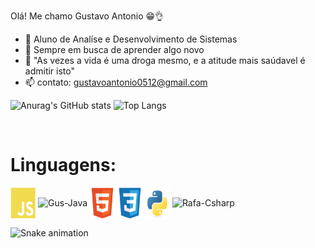 Olá! Me chamo Gustavo Antonio 😁👌

- 🌱 Aluno de Analíse e Desenvolvimento de Sistemas
- 🤔 Sempre em busca de aprender algo novo
- 💬 "As vezes a vida é uma droga mesmo, e a atitude mais saúdavel é admitir isto"
- 📫 contato: gustavoantonio0512@gmail.com

![Anurag's GitHub stats](https://github-readme-stats.vercel.app/api?username=Gustavo-https&show_icons=true&theme=github_dark) 
![Top Langs](https://github-readme-stats.vercel.app/api/top-langs/?username=Gustavo-https&layout=compact&theme=github_dark)

<div style="display: inline_block"><br>
  <h1>Linguagens: </h1>
  <img align="center" alt="Rafa-Js" height="50" width="40" src="https://raw.githubusercontent.com/devicons/devicon/master/icons/javascript/javascript-plain.svg">
  <img align="center" alt="Gus-Java" height="50" width="40" src="https://cdn.jsdelivr.net/gh/devicons/devicon@latest/icons/java/java-original.svg">
  <img align="center" alt="Rafa-HTML" height="50" width="40" src="https://raw.githubusercontent.com/devicons/devicon/master/icons/html5/html5-original.svg">
  <img align="center" alt="Rafa-CSS" height="50" width="40" src="https://raw.githubusercontent.com/devicons/devicon/master/icons/css3/css3-original.svg">
  <img align="center" alt="Rafa-Python" height="50" width="40" src="https://raw.githubusercontent.com/devicons/devicon/master/icons/python/python-original.svg">
  <img align="center" alt="Rafa-Csharp" height="50" width="40" src="https://cdn.jsdelivr.net/gh/devicons/devicon@latest/icons/c/c-original.svg">
</div>

![Snake animation](https://github.com/Gustavo-https/Gustavo-https)






